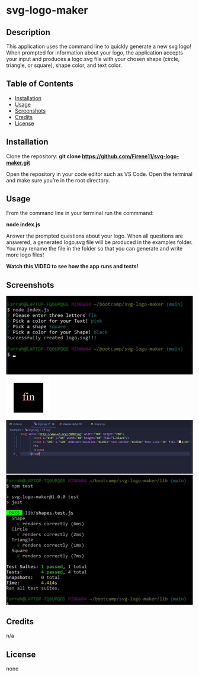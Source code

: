 # svg-logo-maker

## Description
This application uses the command line to quickly generate a new svg logo! When prompted for information about your logo, the application accepts your input and produces a logo.svg file with your chosen shape (circle, triangle, or square), shape color, and text color.

## Table of Contents
- [Installation](#installation)
- [Usage](#usage)
- [Screenshots](#Screenshots)
- [Credits](#credits)
- [License](#license)

## Installation
Clone the repository: **git clone https://github.com/Firene11/svg-logo-maker.git**

Open the repository in your code editor such as VS Code. Open the terminal and make sure you’re in the root directory.

## Usage
From the command line in your terminal run the commmand:

**node index.js**

Answer the prompted questions about your logo. When all questions are answered, a generated logo.svg file will be produced in the examples folder. You may rename the file in the folder so that you can generate and write more logo files!

**Watch this VIDEO to see how the app runs and tests!**

## Screenshots
![Application](lib/more/screenshot1.jpg) 
![Application](lib/more/screenshot2.jpg) 
![Application](lib/more/screenshot3.jpg) 
![Test](lib/more/screenshot4.jpg) 

## Credits
n/a

## License
none
